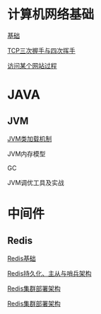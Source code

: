 # 计算机网络基础

[基础](Network/基础.md)

[TCP三次握手与四次挥手](Network/TCP三次握手与四次挥手.md)

[访问某个网站过程](Network/访问某个网站的过程.md)


# JAVA

## JVM

[JVM类加载机制](Java/JVM/JVM类加载机制.md)

JVM内存模型

GC

JVM调优工具及实战



# 中间件

## Redis

[Redis基础](Redis/Redis基础.md)

[Redis持久化、主从与哨兵架构](Redis/Redis持久化、主从与哨兵架构.md)

[Redis集群部署架构](Redis/Redis缓存穿透、雪崩、击穿问题.md)

[Redis集群部署架构](Redis/Redis集群部署架构.md)

